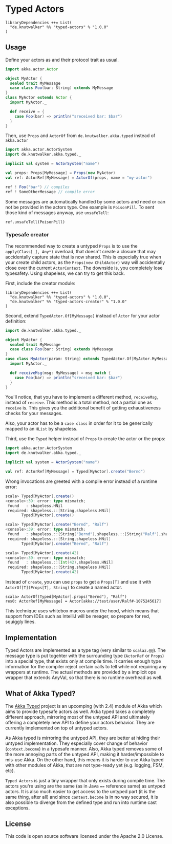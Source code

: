 # Typed Actors

```
libraryDependencies ++= List(
  "de.knutwalker" %% "typed-actors" % "1.0.0"
)
```

## Usage

Define your actors as and their protocol trait as usual.

```scala
import akka.actor.Actor

object MyActor {
  sealed trait MyMessage
  case class Foo(bar: String) extends MyMessage
}
class MyActor extends Actor {
  import MyActor._

  def receive = {
    case Foo(bar) => println("sreceived bar: $bar")
  }
}
```

Then, use `Props` and `ActorOf` from `de.knutwalker.akka.typed` instead of `akka.actor`

```scala
import akka.actor.ActorSystem
import de.knutwalker.akka.typed._

implicit val system = ActorSystem("name")

val props: Props[MyMessage] = Props(new MyActor)
val ref: ActorRef[MyMessage] = ActorOf(props, name = "my-actor")

ref ! Foo("bar") // compiles
ref ! SomeOtherMessage // compile error
```

Some messages are automatically handled by some actors and
need or can not be provided in the actors type. One example is `PoisonPill`.
To sent those kind of messages anyway, use `unsafeTell`:

```
ref.unsafeTell(PoisonPill)
```


### Typesafe creator

The recommended way to create a untyped `Props` is to use the `apply(Class[_], Any*)` overload, that doesn't create a closure that may accidentally capture state that is now shared.
This is especially true when your create child actors, as the
`Props(new ChildActor)` way will accidentally close over the current `ActorContext`.
The downside is, you completely lose typesafety.
Using shapeless, we can try to get this back.

First, include the creator module:

```
libraryDependencies ++= List(
  "de.knutwalker" %% "typed-actors" % "1.0.0",
  "de.knutwalker" %% "typed-actors-creator" % "1.0.0"
)
```

Second, extend `TypedActor.Of[MyMessage]` instead of `Actor` for your actor definition:

```scala
import de.knutwalker.akka.typed._

object MyActor {
  sealed trait MyMessage
  case class Foo(bar: String) extends MyMessage
}
case class MyActor(param: String) extends TypedActor.Of[MyActor.MyMessage] {
  import MyActor._

  def receiveMsg(msg: MyMessage) = msg match {
    case Foo(bar) => println("sreceived bar: $bar")
  }
}
```

You'll notice, that you have to implement a different method, `receiveMsg`, instead of `receive`. This method is a total method, not a partial one as `receive` is. This gives you the additional benefit of getting exhaustiveness checks for your messages.

Also, your actor has to be a `case class` in order for it to be
generically mapped to an `HList` by shapeless.

Third, use the `Typed` helper instead of `Props` to create the actor or
the props:

```scala
import akka.actor.ActorSystem
import de.knutwalker.akka.typed._

implicit val system = ActorSystem("name")

val ref: ActorRef[MyMessage] = Typed[MyActor].create("Bernd")
```

Wrong invocations are greeted with a compile error instead of a runtime error:

```scala
scala> Typed[MyActor].create()
<console>:39: error: type mismatch;
 found   : shapeless.HNil
 required: shapeless.::[String,shapeless.HNil]
       Typed[MyActor].create()

scala> Typed[MyActor].create("Bernd", "Ralf")
<console>:39: error: type mismatch;
 found   : shapeless.::[String("Bernd"),shapeless.::[String("Ralf"),shapeless.HNil]]
 required: shapeless.::[String,shapeless.HNil]
       Typed[MyActor].create("Bernd", "Ralf")

scala> Typed[MyActor].create(42)
<console>:39: error: type mismatch;
 found   : shapeless.::[Int(42),shapeless.HNil]
 required: shapeless.::[String,shapeless.HNil]
       Typed[MyActor].create(42)
```

Instead of `create`, you can use `props` to get a `Props[T]` and
use it with `ActorOf[T](Props[T], String)` to create a named actor.

```
scala> ActorOf(Typed[MyActor].props("Bernd"), "Ralf")
res0: ActorRef[MyMessage] = Actor[akka://test/user/Ralf#-1075245617]
```

This technique uses whitebox macros under the hood, which means that
support from IDEs such as IntelliJ will be meager, so prepare for red, squiggly lines.

## Implementation

Typed Actors are implemented as a type tag (very similar to `scalaz.@@`).
The message type is put togehter with the surrounding type (`ActorRef` or `Props`) into a special type, that exists only at compile time.
It carries enough type information for the compiler reject certain calls to tell while not requiring any wrappers at runtime.
The actual methods are provided by a implicit ops wrapper that extends AnyVal, so that there is no runtime overhead as well.



## What of Akka Typed?

The [Akka Typed](http://doc.akka.io/docs/akka/snapshot/scala/typed.html) project is an upcomping (with 2.4) module of Akka which aims to provide typesafe actors as well.
Akka typed takes a completely different approach, mirroring most of the untyped API and ultimately offering a completely new API to define your actors behavior. They are currently implemented on top of untyped actors.

As Akka typed is mirroring the untyped API, they are better at hiding their untyped implementation. They especially cover change of behavior (`context.become`) in a typesafe manner.
Also, Akka typed removes some of the more annoying parts of the untyped API, making it harder/impossible to mis-use Akka.
On the other hand, this means it is harder to use Akka typed with other modules of Akka, that are not type-ready yet (e.g. logging, FSM, etc).


`Typed Actors` is just a tiny wrapper that only exists during compile time. The actors you're using are the same (as in Java `==` reference same) as untyped actors.
It is also much easier to get access to the untyped part (it is the same thing, after all) and since `context.become` is in no way secured, it is also possible to diverge from the defined type and run into runtime cast exceptions.


## License

This code is open source software licensed under the Apache 2.0 License.

